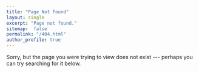 ```yaml
---
title: "Page Not Found"
layout: single
excerpt: "Page not found."
sitemap:  false
permalink: "/404.html"
author_profile: true
---
```





Sorry, but the page you were trying to view does not exist --- perhaps you can try searching for it below.

<script type="text/javascript"> var GOOG_FIXURL_LANG = 'en'; var GOOG_FIXURL_SITE = '{{ site.url }}' </script> <script type="text/javascript" src="//linkhelp.clients.google.com/tbproxy/lh/wm/fixurl.js"> </script>